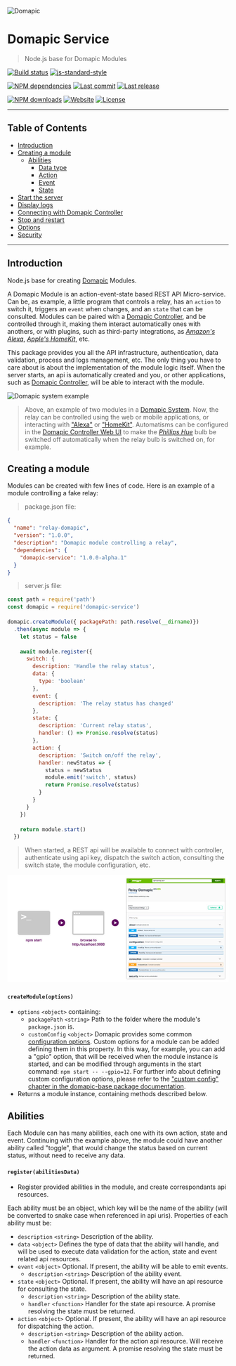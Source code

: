 ![Domapic][domapic-logo-image]

# Domapic Service

> Node.js base for Domapic Modules

[![Build status][travisci-image]][travisci-url] <!--[![Coverage Status][coveralls-image]][coveralls-url] [![Quality Gate][quality-gate-image]][quality-gate-url]--> [![js-standard-style][standard-image]][standard-url]

[![NPM dependencies][npm-dependencies-image]][npm-dependencies-url] [![Last commit][last-commit-image]][last-commit-url] [![Last release][release-image]][release-url] 

[![NPM downloads][npm-downloads-image]][npm-downloads-url] [![Website][website-image]][website-url] [![License][license-image]][license-url]

---

## Table of Contents

* [Introduction](#introduction)
* [Creating a module](#creating-your-module)
  * [Abilities](#registering-abilities)
    * [Data type](#data-type)
    * [Action](#action)
    * [Event](#event)
    * [State](#state)
* [Start the server](#start-the-server)
* [Display logs](#display-logs)
* [Connecting with Domapic Controller](#connecting-with-domapic-controller)
* [Stop and restart](#stop-and-restart)
* [Options](#options)
* [Security](#security)

---

## Introduction

Node.js base for creating [Domapic][website-url] Modules.

A Domapic Module is an action-event-state based REST API Micro-service. Can be, as example, a little program that controls a relay, has an `action` to switch it, triggers an `event` when changes, and an `state` that can be consulted. Modules can be paired with a [Domapic Controller][domapic-controller-url], and be controlled through it, making them interact automatically ones with anothers, or with plugins, such as third-party integrations, as [_Amazon's Alexa_][alexa-url], [_Apple's HomeKit_][homekit-url], etc.

This package provides you all the API infrastructure, authentication, data validation, process and logs management, etc. The only thing you have to care about is about the implementation of the module logic itself. When the server starts, an api is automatically created and you, or other applications, such as [Domapic Controller][domapic-controller-url], will be able to interact with the module.

![Domapic system example][domapic-example-image]

> Above, an example of two modules in a [Domapic System][website-url]. Now, the relay can be controlled using the web or mobile applications, or interacting with ["Alexa"][alexa-url] or ["HomeKit"][homekit-url]. Automatisms can be configured in the [Domapic Controller Web UI][domapic-controller-url] to make the [_Phillips Hue_][hue-url] bulb be switched off automatically when the relay bulb is switched on, for example.

## Creating a module

Modules can be created with few lines of code. Here is an example of a module controlling a fake relay:

> package.json file:

```json
{
  "name": "relay-domapic",
  "version": "1.0.0",
  "description": "Domapic module controlling a relay",
  "dependencies": {
    "domapic-service": "1.0.0-alpha.1"
  }
}
```

> server.js file:
```js
const path = require('path')
const domapic = require('domapic-service')

domapic.createModule({ packagePath: path.resolve(__dirname)})
  .then(async module => {
    let status = false

    await module.register({
      switch: {
        description: 'Handle the relay status',
        data: {
          type: 'boolean'
        },
        event: {
          description: 'The relay status has changed'
        },
        state: {
          description: 'Current relay status',
          handler: () => Promise.resolve(status)
        },
        action: {
          description: 'Switch on/off the relay',
          handler: newStatus => {
            status = newStatus
            module.emit('switch', status)
            return Promise.resolve(status)
          }
        }
      }
    })

    return module.start()
  })
```
> When started, a REST api will be available to connect with controller, authenticate using api key, dispatch the switch action, consulting the switch state, the module configuration, etc.

![Swagger example][swagger-example-image]

#### `createModule(options)`

* `options` `<object>` containing:
	* `packagePath` `<string>` Path to the folder where the module's `package.json` is.
	* `customConfig` `<object>` Domapic provides some common [configuration options](#options). Custom options for a module can be added defining them in this property. In this way, for example, you can add a "gpio" option, that will be received when the module instance is started, and can be modified through arguments in the start command: `npm start -- --gpio=12`. For further info about defining custom configuration options, please refer to the ["custom config" chapter in the domapic-base package documentation][domapic-base-url].
* Returns a module instance, containing methods described below.

## Abilities

Each Module can has many abilities, each one with its own action, state and event. Continuing with the example above, the module could have another ability called "toggle", that would change the status based on current status, without need to receive any data.

#### `register(abilitiesData)`

* Register provided abilities in the module, and create correspondants api resources.

Each ability must be an object, which key will be the name of the ability (will be converted to snake case when referenced in api uris). Properties of each ability must be:

* `description` `<string>` Description of the ability.
* `data` `<object>` Defines the type of data that the ability will handle, and will be used to execute data validation for the action, state and event related api resources.
* `event` `<object>` Optional. If present, the ability will be able to emit events.
	* `description` `<string>` Description of the ability event.
* `state` `<object>` Optional. If present, the ability will have an api resource for consulting the state.
	* `description` `<string>` Description of the ability state.
	* `handler` `<function>` Handler for the state api resource. A promise resolving the state must be returned.
* `action` `<object>` Optional. If present, the ability will have an api resource for dispatching the action.
	* `description` `<string>` Description of the ability action.
	* `handler` `<function>` Handler for the action api resource. Will receive the action data as argument. A promise resolving the state must be returned.

[domapic-logo-image]: http://domapic.com/assets/domapic-logo.png
[domapic-example-image]: http://domapic.com/assets/domapic-schema-example_01.png
[swagger-example-image]: swagger-example.jpg

[coveralls-image]: https://coveralls.io/repos/github/domapic/domapic-service/badge.svg?branch=master
[coveralls-url]: https://coveralls.io/github/domapic/domapic-service
[travisci-image]: https://travis-ci.com/domapic/domapic-service.svg?branch=master
[travisci-url]: https://travis-ci.com/domapic/domapic-service
[last-commit-image]: https://img.shields.io/github/last-commit/domapic/domapic-service.svg
[last-commit-url]: https://github.com/domapic/domapic-service/commits
[license-image]: https://img.shields.io/npm/l/domapic-service.svg
[license-url]: https://github.com/domapic/domapic-service/blob/master/LICENSE
[npm-downloads-image]: https://img.shields.io/npm/dm/domapic-service.svg
[npm-downloads-url]: https://www.npmjs.com/package/domapic-service
[npm-dependencies-image]: https://img.shields.io/david/domapic/domapic-service.svg
[npm-dependencies-url]: https://david-dm.org/domapic/domapic-service
[quality-gate-image]: https://sonarcloud.io/api/project_badges/measure?project=domapic-service&metric=alert_status
[quality-gate-url]: https://sonarcloud.io/dashboard?id=domapic-service
[release-image]: https://img.shields.io/github/release-date/domapic/domapic-service.svg
[release-url]: https://github.com/domapic/domapic-service/releases
[standard-image]: https://img.shields.io/badge/code%20style-standard-brightgreen.svg
[standard-url]: http://standardjs.com/

[website-image]: https://img.shields.io/website-up-down-green-red/http/domapic.com.svg?label=domapic.com
[website-url]: http://domapic.com/

[homekit-url]: https://www.apple.com/ios/home
[hue-url]: https://www.developers.meethue.com
[alexa-url]: https://developer.amazon.com/alexa
[domapic-controller-url]: https://npmjs.com/domapic-controller
[domapic-base-url]: https://npmjs.com/domapic-base
[pm2-log-rotate-url]: https://github.com/keymetrics/pm2-logrotate
[pm2-url]: http://pm2.keymetrics.io/
